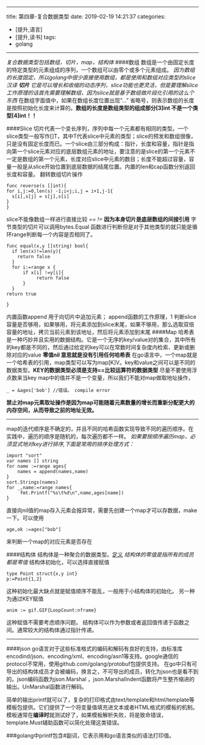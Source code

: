 
---
title: 第四章-复合数据类型
date: 2019-02-19 14:21:37
categories:
- [提升,语言]
- [提升,读书]
tags: 
- golang
---

*复合数据类型包括数组，切片，map，结构体*
####数组
数组是一个由固定长度的特定类型的元素组成的序列，一个数组可以由零个或多个元素组成。
*因为数组的长度固定，所以golang中很少直接使用数组，都是使用和数组对应类型的slice 汉译 **切片** 它是可以增长和收缩的动态序列，slice功能也更灵活，但是要理解slice 工作原理的话首先需要理解数组，因为slice就是基于数组做片段化引用的这么个东西*
在数组字面值中，如果在数组长度位置出现“…” 省略号，则表示数组的长度是按照初始化长度来计算的。**数组的长度是数组类型的组成部分[3]int 不是一个类型[4]int！！** 

####Slice
切片代表一个变长序列，序列中每一个元素都有相同的类型。一个slice类型一般写作[]T，其中T代表slice中元素的类型；slice的预发和数组很像，只是没有固定长度而已。一个slice由三部分构成：指针，长度和容量，指针是指向第一个slice元素对应的底层数组元素的地址，要注意的是slice的第一个元素不一定是数组的第一个元素，长度对应slice中元素的数目；长度不能超过容量，容量一般是从slice开始位置到底层数据的结尾位置。内置的len和cap函数分别返回长度和容量。
翻转数组切片操作
```
func reverse(s []int){
for i,j:=0,len(s) -1;i<j;i,j = i+1,j-1{
  s[i],s[j] = s[j],s[i]
}  
}
```
slice不能像数组一样进行直接比较 *== !=* **因为本身切片是底层数组的间接引用** 字节类型的切片可以调用bytes.Equal 函数进行判断但是对于其他类型的就只能是循环range判断每一个内容是否相同了。
```
func equal(x,y []string) bool{
  if len(x)!=len(y){
    return false 
  }
  for i:=range x {
      if x[i] !=y[i]{
           return false
      }
  }
return true

}
```
内置函数append 用于向切片中追加元素；
append函数的工作原理，1 判断slice容量是否够用，如果够用，将元素添加到slice末尾，如果不够用，那么选取双倍容量的地址，拷贝当前元素到该地址，然后将元素添加到末尾
####Map
哈希表是一种巧妙并且实用的数据结构。它是一个无序的key/value对的集合，其中所有的key都是不同的，然后通过给定的key可以在常数时间复杂度内检索、更新或删除对应的value  **零值nil 意思就是没有引用任何哈希表**
在go语言中，一个map就是一个哈希表的引用，map类型可以写为map[K]V。key和value之间可以是不同的数据类型。**KEY的数据类型必须是支持==比较运算符的数据类型** 尽量不要使用浮点数来当key
map中的值并不是一个变量，所以我们不能对map做取地址操作，
```
_ = &ages['bob'] //错误。 compile error

```
**禁止对map元素取址操作是因为map可能随着元素数量的增长而重新分配更大的内存空间，从而导致之前的地址无效。**
* * *
map的迭代顺序是不确定的，并且不同的哈希函数实现导致不同的遍历顺序。在实践中，遍历的顺序是随机的，每次遍历都不一样。
*如果要按顺序遍历map，必须显式地对key进行排序,下面是常用的排序处理方式：*
~~~
import "sort"
var names [] string
for name :=range ages{
    names = append(names,name)
}
sort.Strings(names)
for _,name:=range names{
     fmt.Printf("%s\t%d\n",name,ages[name])
}

~~~
直接向nil值的map存入元素会报异常，需要先创建一个map才可以存数据，make一下。可以使用 
~~~
age,ok :=ages["bob"]
~~~
来判断一个map的对应元素是否存在

####结构体
结构体是一种聚合的数据类型。[定义](https://baike.baidu.com/item/%E7%BB%93%E6%9E%84%E4%BD%93/3709485?fr=aladdin)
*结构体的零值是指所有的成员都是零值*
结构体初始化，可以选择直接赋值
~~~
type Point struct{x,y int}
p:=Point{1,2}
~~~
这种初始化最大缺点就是赋值顺序不能乱，一般用于小结构体的初始化。
另一种为通过KEY赋值
~~~
anim := gif.GIF{LoopCount:nframe}
~~~
这种赋值不需要考虑顺序问题。
结构体可以作为参数或者返回值传递于函数之间。通常较大的结构体通过指针传递。

* * *
####json
go语言对于这些标准格式的编码和解码有良好的支持，由标准库encodind/json、encoding/xml、encoding/asn1等支持。google通信的protocol不常用，使用github.com/golang/protobuf包提供支持。
在go中只有可导出的结构体成员才会被编码，换言之，不可导出的成员，转化为json也是看不到的。json编码函数为json.Marshal ，json.MarshalIndent函数将产生整齐缩进的输出。UnMarshal函数进行解码。

简单的输出printf就可以了，复杂的打印格式由text/template和html/template等模板包提供。它们提供了一个将变量值填充进文本或者HTML格式的模板的机制。模板通常在**编译时**就测试好了，如果模板解析失败，将是致命错误，template.Must辅助函数可以简化处理这类错误。


###golang中printf包含#副词，它表示用和go语言类似的语法打印值。
